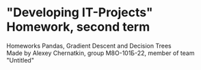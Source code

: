 # "Developing IT-Projects" Homework, second term
Homeworks Pandas, Gradient Descent and Decision Trees  
Made by Alexey Chernatkin, group M8O-101Б-22, member of team "Untitled"
